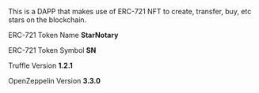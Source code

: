 This is a DAPP that makes use of ERC-721 NFT to create, transfer, buy, etc stars on the blockchain.

ERC-721 Token Name **StarNotary**

ERC-721 Token Symbol **SN**

Truffle Version **1.2.1**

OpenZeppelin Version **3.3.0**
